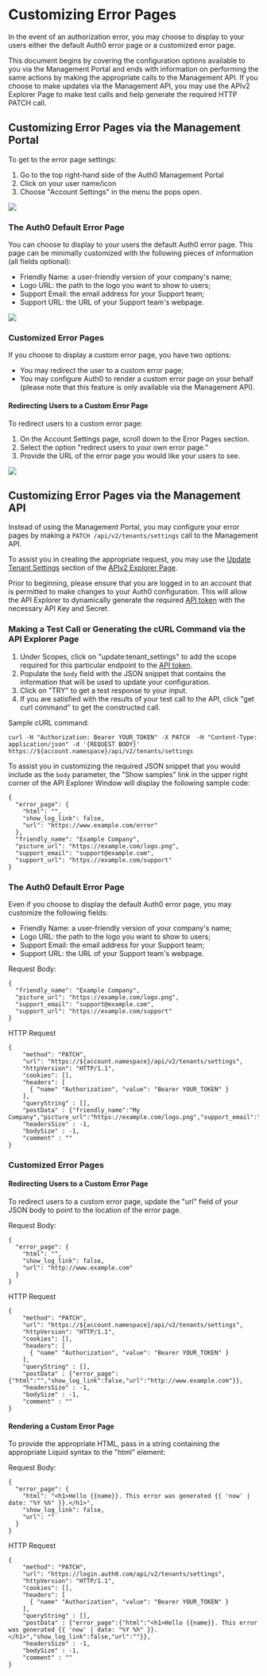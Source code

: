 # Customizing Error Pages

In the event of an authorization error, you may choose to display to your users either the default Auth0 error page or a customized error page.

This document begins by covering the configuration options available to you via the Management Portal and ends with information on performing the same actions by making the appropriate calls to the Management API. If you choose to make updates via the Management API, you may use the APIv2 Explorer Page to make test calls and help generate the required HTTP PATCH call.

## Customizing Error Pages via the Management Portal

To get to the error page settings:

1.	Go to the top right-hand side of the Auth0 Management Portal
2.	Click on your user name/icon
3.	Choose "Account Settings" in the menu the pops open.

![](/media/articles/error-pages/account-settings.png)

### The Auth0 Default Error Page

You can choose to display to your users the default Auth0 error page. This page can be minimally customized with the following pieces of information (all fields optional):

-	Friendly Name: a user-friendly version of your company's name;
-	Logo URL: the path to the logo you want to show to users;
-	Support Email: the email address for your Support team;
-	Support URL: the URL of your Support team's webpage.

![](/media/articles/error-pages/error-page-settings.png)

### Customized Error Pages

If you choose to display a custom error page, you have two options:

-	You may redirect the user to a custom error page;
-	You may configure Auth0 to render a custom error page on your behalf (please note that this feature is only available via the Management API).

#### Redirecting Users to a Custom Error Page

To redirect users to a custom error page:

1.	On the Account Settings page, scroll down to the Error Pages section.
2.	Select the option "redirect users to your own error page."
3.	Provide the URL of the error page you would like your users to see.

![](/media/articles/error-pages/redirect-error-page.png)

## Customizing Error Pages via the Management API

Instead of using the Management Portal, you may configure your error pages by making a `PATCH /api/v2/tenants/settings` call to the Management API.

To assist you in creating the appropriate request, you may use the [Update Tenant Settings](/api/v2#!/Tenants/patch_settings) section of the [APIv2 Explorer Page](/api/v2).

Prior to beginning, please ensure that you are logged in to an account that is permitted to make changes to your Auth0 configuration. This will allow the API Explorer to dynamically generate the required [API token](/api/v2/tokens) with the necessary API Key and Secret.

### Making a Test Call or Generating the cURL Command via the API Explorer Page

1.	Under Scopes, click on "update:tenant_settings" to add the scope required for this particular endpoint to the [API token](/api/v2/tokens).
2.	Populate the `body` field with the JSON snippet that contains the information that will be used to update your configuration.
3.	Click on "TRY" to get a test response to your input.
4.	If you are satisfied with the results of your test call to the API, click "get curl command" to get the constructed call.

Sample cURL command:

```text
curl -H "Authorization: Bearer YOUR_TOKEN" -X PATCH  -H "Content-Type: application/json" -d '{REQUEST BODY}' https://${account.namespace}/api/v2/tenants/settings
```

To assist you in customizing the required JSON snippet that you would include as the `body` parameter, the "Show samples" link in the upper right corner of the API Explorer Window will display the following sample code:

```text
{
  "error_page": {
    "html": "",
    "show_log_link": false,
    "url": "https://www.example.com/error"
  },
  "friendly_name": "Example Company",
  "picture_url": "https://example.com/logo.png",
  "support_email": "support@example.com",
  "support_url": "https://example.com/support"
}
```

### The Auth0 Default Error Page

Even if you choose to display the default Auth0 error page, you may customize the following fields:

-	Friendly Name: a user-friendly version of your company's name;
-	Logo URL: the path to the logo you want to show to users;
-	Support Email: the email address for your Support team;
-	Support URL: the URL of your Support team's webpage.

Request Body:

```text
{
  "friendly_name": "Example Company",
  "picture_url": "https://example.com/logo.png",
  "support_email": "support@example.com",
  "support_url": "https://example.com/support"
}
```

HTTP Request

```text
{
    "method": "PATCH",
    "url": "https://${account.namespace}/api/v2/tenants/settings",
    "httpVersion": "HTTP/1.1",
    "cookies": [],
    "headers": [
      { "name" "Authorization", "value": "Bearer YOUR_TOKEN" }
    ],
    "queryString" : [],
    "postData" : {"friendly_name":"My Company","picture_url":"https://example.com/logo.png","support_email":"support@example.com","support_url":"https://example.com/support"},
    "headersSize" : -1,
    "bodySize" : -1,
    "comment" : ""
}
```

### Customized Error Pages

#### Redirecting Users to a Custom Error Page

To redirect users to a custom error page, update the "url" field of your JSON body to point to the location of the error page.

Request Body:

```text
{
  "error_page": {
    "html": "",
    "show_log_link": false,
    "url": "http://www.example.com"
  }
}
```

HTTP Request

```text
{
    "method": "PATCH",
    "url": "https://${account.namespace}/api/v2/tenants/settings",
    "httpVersion": "HTTP/1.1",
    "cookies": [],
    "headers": [
      { "name" "Authorization", "value": "Bearer YOUR_TOKEN" }
    ],
    "queryString" : [],
    "postData" : {"error_page":{"html":"","show_log_link":false,"url":"http://www.example.com"}},
    "headersSize" : -1,
    "bodySize" : -1,
    "comment" : ""
}
```

#### Rendering a Custom Error Page

To provide the appropriate HTML, pass in a string containing the appropriate Liquid syntax to the "html" element:

Request Body:

```text
{
  "error_page": {
    "html": "<h1>Hello {{name}}. This error was generated {{ 'now' | date: "%Y %h" }}.</h1>",
    "show_log_link": false,
    "url": ""
  }
}
```

HTTP Request

```text
{
    "method": "PATCH",
    "url": "https://login.auth0.com/api/v2/tenants/settings",
    "httpVersion": "HTTP/1.1",
    "cookies": [],
    "headers": [
      { "name" "Authorization", "value": "Bearer YOUR_TOKEN" }
    ],
    "queryString" : [],
    "postData" : {"error_page":{"html":"<h1>Hello {{name}}. This error was generated {{ 'now' | date: "%Y %h" }}.</h1>","show_log_link":false,"url":""}},
    "headersSize" : -1,
    "bodySize" : -1,
    "comment" : ""
}
```
